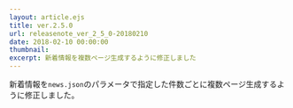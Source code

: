 ```yaml
---
layout: article.ejs
title: ver.2.5.0
url: releasenote_ver_2_5_0-20180210
date: 2018-02-10 00:00:00
thumbnail: 
excerpt: 新着情報を複数ページ生成するように修正しました
---
```


新着情報を`news.json`のパラメータで指定した件数ごとに複数ページ生成するように修正しました。

